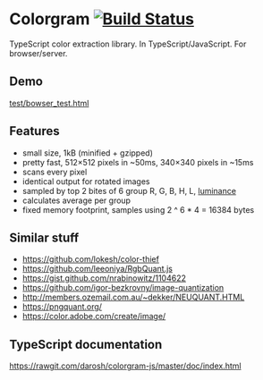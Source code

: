 # Colorgram [![Build Status](https://travis-ci.org/darosh/colorgram-js.svg)](https://travis-ci.org/darosh/colorgram-js)

TypeScript color extraction library. In TypeScript/JavaScript. For browser/server.

## Demo

[test/bowser_test.html](https://cdn.rawgit.com/darosh/colorgram-js/ff4c279c8ca76ca3497a58e55ea173e70d76c88c/test/browser_test.html)

## Features

- small size, 1kB (minified + gzipped)
- pretty fast, 512&times;512 pixels in ~50ms, 340&times;340 pixels in ~15ms
- scans every pixel
- identical output for rotated images
- sampled by top 2 bites of 6 group R, G, B, H, L, [luminance](https://en.wikipedia.org/wiki/Luma_%28video%29#Use_of_luminance)
- calculates average per group
- fixed memory footprint, samples using 2 ^ 6 * 4 = 16384 bytes

## Similar stuff

- https://github.com/lokesh/color-thief
- https://github.com/leeoniya/RgbQuant.js
- https://gist.github.com/nrabinowitz/1104622
- https://github.com/igor-bezkrovny/image-quantization
- http://members.ozemail.com.au/~dekker/NEUQUANT.HTML
- https://pngquant.org/
- https://color.adobe.com/create/image/

## TypeScript documentation

https://rawgit.com/darosh/colorgram-js/master/doc/index.html
